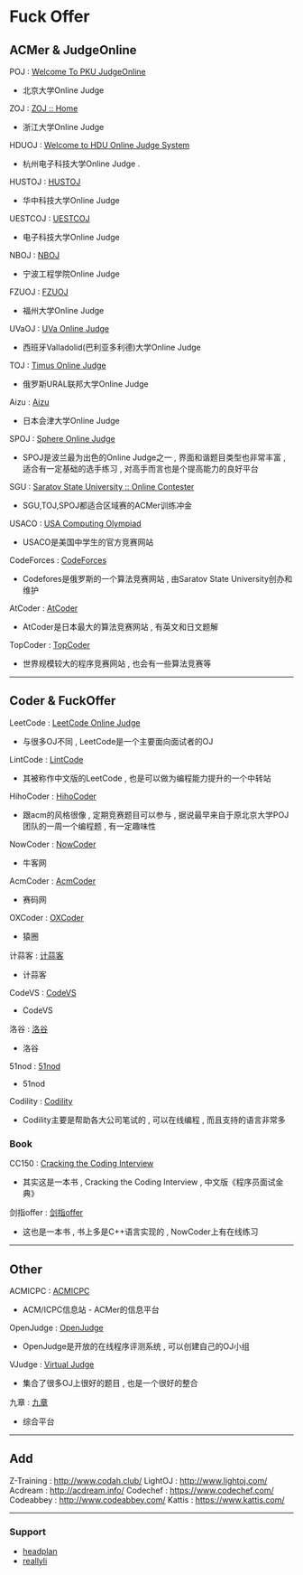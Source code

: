# Fuck Offer

## ACMer & JudgeOnline
POJ : [Welcome To PKU JudgeOnline](http://poj.org/)
* 北京大学Online Judge

ZOJ : [ZOJ :: Home](http://acm.zju.edu.cn/onlinejudge/)
* 浙江大学Online Judge

HDUOJ : [Welcome to HDU Online Judge System](http://acm.hdu.edu.cn/)
* 杭州电子科技大学Online Judge . 

HUSTOJ : [HUSTOJ](http://acm.hust.edu.cn/)
* 华中科技大学Online Judge

UESTCOJ : [UESTCOJ](http://acm.uestc.edu.cn/)
* 电子科技大学Online Judge

NBOJ : [NBOJ](https://ac.2333.moe/)
* 宁波工程学院Online Judge

FZUOJ : [FZUOJ](http://acm.fzu.edu.cn/)
* 福州大学Online Judge

UVaOJ : [UVa Online Judge](https://uva.onlinejudge.org/)
* 西班牙Valladolid(巴利亚多利德)大学Online Judge

TOJ : [Timus Online Judge](http://acm.timus.ru/)
* 俄罗斯URAL联邦大学Online Judge

Aizu : [Aizu](http://judge.u-aizu.ac.jp/onlinejudge/)
* 日本会津大学Online Judge

SPOJ : [Sphere Online Judge](http://www.spoj.com/)
* SPOJ是波兰最为出色的Online Judge之一 , 界面和谐题目类型也非常丰富 , 适合有一定基础的选手练习 , 对高手而言也是个提高能力的良好平台

SGU : [Saratov State University :: Online Contester](http://acm.sgu.ru/)
* SGU,TOJ,SPOJ都适合区域赛的ACMer训练冲金

USACO : [USA Computing Olympiad](http://www.usaco.org/)
* USACO是美国中学生的官方竞赛网站

CodeForces : [CodeForces](http://codeforces.com/)
* Codefores是俄罗斯的一个算法竞赛网站 , 由Saratov State University创办和维护

AtCoder : [AtCoder](https://atcoder.jp/)
* AtCoder是日本最大的算法竞赛网站 , 有英文和日文题解

TopCoder : [TopCoder](https://www.topcoder.com/)
* 世界规模较大的程序竞赛网站 , 也会有一些算法竞赛等

---
## Coder & FuckOffer
LeetCode : [LeetCode Online Judge](https://leetcode.com/)
* 与很多OJ不同 , LeetCode是一个主要面向面试者的OJ

LintCode : [LintCode](http://www.lintcode.com/zh-cn/)
* 其被称作中文版的LeetCode , 也是可以做为编程能力提升的一个中转站

HihoCoder : [HihoCoder](http://www.hihocoder.com/)
* 跟acm的风格很像 , 定期竞赛题目可以参与 , 据说最早来自于原北京大学POJ团队的一周一个编程题 , 有一定趣味性

NowCoder : [NowCoder](https://www.nowcoder.com/)
* 牛客网

AcmCoder : [AcmCoder](http://www.acmcoder.com/)
* 赛码网

OXCoder : [OXCoder](https://www.oxcoder.com/)
* 猿圈

计蒜客 : [计蒜客](https://www.jisuanke.com/)
* 计蒜客

CodeVS : [CodeVS](http://codevs.cn/)
* CodeVS

洛谷 : [洛谷](https://www.luogu.org/)
* 洛谷

51nod : [51nod](http://www.51nod.com/)
* 51nod

Codility : [Codility](https://codility.com/)
* Codility主要是帮助各大公司笔试的 , 可以在线编程 , 而且支持的语言非常多

### Book
CC150 : [Cracking the Coding Interview]()
* 其实这是一本书 , Cracking the Coding Interview , 中文版《程序员面试金典》

剑指offer : [剑指offer]()
* 这也是一本书 , 书上多是C++语言实现的 , NowCoder上有在线练习

---
## Other
ACMICPC : [ACMICPC](http://acmicpc.info/)
* ACM/ICPC信息站 - ACMer的信息平台

OpenJudge : [OpenJudge](http://openjudge.cn/)
* OpenJudge是开放的在线程序评测系统 , 可以创建自己的OJ小组

VJudge : [Virtual Judge](https://vjudge.net/)
* 集合了很多OJ上很好的题目 , 也是一个很好的整合

九章 : [九章](http://www.jiuzhang.com/)
* 综合平台

---
## Add
Z-Training : http://www.codah.club/
LightOJ : http://www.lightoj.com/
Acdream : http://acdream.info/
Codechef : https://www.codechef.com/
Codeabbey : http://www.codeabbey.com/
Kattis : https://www.kattis.com/

----

### Support
* [headplan](https://github.com/headplan)
* [reallyli](https://github.com/reallyli)


